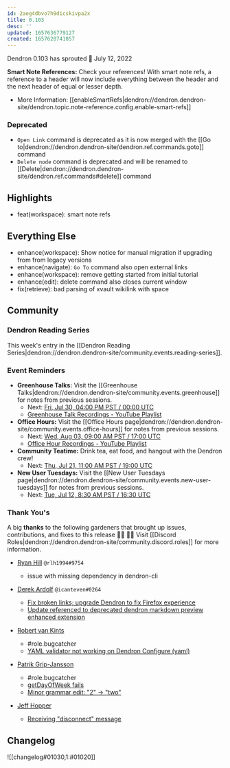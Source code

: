 ```yaml
---
id: 2aeg4dbvo7h9dicskivpa2x
title: 0.103
desc: ''
updated: 1657636779127
created: 1657620741057
---
```


Dendron 0.103 has sprouted  🌱
July 12, 2022

**Smart Note References:** Check your references! With smart note refs, a reference to a header will now include everything between the header and the next header of equal or lesser depth.
- More Information: [[enableSmartRefs|dendron://dendron.dendron-site/dendron.topic.note-reference.config.enable-smart-refs]]

### Deprecated
- `Open Link` command is deprecated as it is now merged with the [[Go to|dendron://dendron.dendron-site/dendron.ref.commands.goto]] command
- `Delete node` command is deprecated and will be renamed to [[Delete|dendron://dendron.dendron-site/dendron.ref.commands#delete]] command

## Highlights
- feat(workspace): smart note refs

## Everything Else
- enhance(workspace): Show notice for manual migration if upgrading from from legacy versions
- enhance(navigate): `Go To` command also open external links
- enhance(workspace): remove getting started from initial tutorial
- enhance(edit): delete command also closes current window
- fix(retrieve): bad parsing of xvault wikilink with space

## Community

### Dendron Reading Series

This week's entry in the [[Dendron Reading Series|dendron://dendron.dendron-site/community.events.reading-series]].

### Event Reminders

- **Greenhouse Talks:** Visit the [[Greenhouse Talks|dendron://dendron.dendron-site/community.events.greenhouse]] for notes from previous sessions.
    - Next: [Fri, Jul 30, 04:00 PM PST / 00:00 UTC](https://link.dendron.so/luma)
    - [Greenhouse Talk Recordings - YouTube Playlist](https://link.dendron.so/greenhouse)
- **Office Hours:** Visit the [[Office Hours page|dendron://dendron.dendron-site/community.events.office-hours]] for notes from previous sessions.
    - Next: [Wed, Aug 03, 09:00 AM PST / 17:00 UTC](https://link.dendron.so/luma)
    - [Office Hour Recordings - YouTube Playlist](https://link.dendron.so/6yPa)
- **Community Teatime:** Drink tea, eat food, and hangout with the Dendron crew!
    - Next: [Thu, Jul 21, 11:00 AM PST / 19:00 UTC](https://link.dendron.so/luma)
- **New User Tuesdays:** Visit the [[New User Tuesdays page|dendron://dendron.dendron-site/community.events.new-user-tuesdays]] for notes from previous sessions.
    - Next: [Tue, Jul 12, 8:30 AM PST / 16:30 UTC](https://link.dendron.so/luma)

### Thank You's

A big **thanks** to the following gardeners that brought up issues, contributions, and fixes to this release :man_farmer: :woman_farmer: 
Visit [[Discord Roles|dendron://dendron.dendron-site/community.discord.roles]] for more information.

- [Ryan Hill](https://github.com/rlh1994) `@rlh1994#9754`
    - issue with missing dependency in dendron-cli

- [Derek Ardolf](https://github.com/ScriptAutomate) `@icanteven#0264`
    - [Fix broken links; upgrade Dendron to fix Firefox experience](https://github.com/dendronhq/dendron-site/pull/587)
    - [Update referenced to deprecated dendron markdown preview enhanced extension](https://github.com/dendronhq/dendron-site/pull/588)

- [Robert van Kints](https://github.com/Sjiep)
    - #role.bugcatcher
    - [YAML validator not working on Dendron Configure (yaml)](https://github.com/dendronhq/dendron/issues/3187)

- [Patrik Grip-Jansson](https://github.com/kap42)
    - #role.bugcatcher
    - [getDayOfWeek fails](https://github.com/dendronhq/dendron/issues/3204)
    - [Minor grammar edit: "2" -> "two"](https://github.com/dendronhq/dendron-site/pull/580)

- [Jeff Hopper](https://github.com/HopperTech)
    - [Receiving "disconnect" message](https://github.com/dendronhq/dendron/issues/3212)

## Changelog
![[changelog#01030,1:#01020]]
